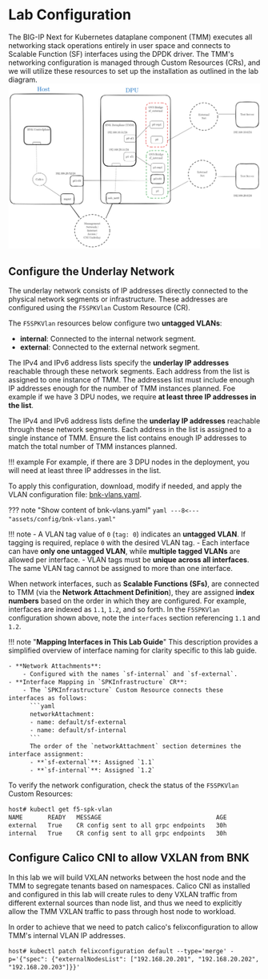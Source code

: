 # Lab Configuration

The BIG-IP Next for Kubernetes dataplane component (TMM) executes all networking stack operations entirely in user space and connects to Scalable Function (SF) interfaces using the DPDK driver. The TMM's networking configuration is managed through Custom Resources (CRs), and we will utilize these resources to set up the installation as outlined in the lab diagram.
![BNK on DPU Lab Diagram](assets/images/bnk_lab_diagram.png)

## Configure the Underlay Network

The underlay network consists of IP addresses directly connected to the physical network segments or infrastructure. These addresses are configured using the `F5SPKVlan` Custom Resource (CR).

The `F5SPKVlan` resources below configure two **untagged VLANs**:
- **internal**: Connected to the internal network segment.
- **external**: Connected to the external network segment.

The IPv4 and IPv6 address lists specify the **underlay IP addresses** reachable through these network segments. Each address from the list is assigned to one instance of TMM. The addresses list must include enough IP addresses enough for the number of TMM instances planned. Foe example if we have 3 DPU nodes, we require **at least three IP addresses in the list**.

The IPv4 and IPv6 address lists define the **underlay IP addresses** reachable through these network segments. Each address in the list is assigned to a single instance of TMM. Ensure the list contains enough IP addresses to match the total number of TMM instances planned.

!!! example
    For example, if there are 3 DPU nodes in the deployment, you will need at least three IP addresses in the list.


To apply this configuration, download, modify if needed, and apply the VLAN configuration file: [bnk-vlans.yaml](assets/config/bnk-vlans.yaml).

??? note "Show content of bnk-vlans.yaml"
    ```yaml
    ---8<--- "assets/config/bnk-vlans.yaml"
    ```

!!! note
    - A VLAN tag value of `0` (`tag: 0`) indicates an **untagged VLAN**. If tagging is required, replace `0` with the desired VLAN tag.
    - Each interface can have **only one untagged VLAN**, while **multiple tagged VLANs** are allowed per interface.
    - VLAN tags must be **unique across all interfaces**. The same VLAN tag cannot be assigned to more than one interface.

When network interfaces, such as **Scalable Functions (SFs)**, are connected to TMM (via the **Network Attachment Definition**), they are assigned **index numbers** based on the order in which they are configured. For example, interfaces are indexed as `1.1`, `1.2`, and so forth. In the `F5SPKVlan` configuration shown above, note the `interfaces` section referencing `1.1` and `1.2`.

!!! note "**Mapping Interfaces in This Lab Guide**"
    This description provides a simplified overview of interface naming for clarity specific to this lab guide.

    - **Network Attachments**:
        - Configured with the names `sf-internal` and `sf-external`.
    - **Interface Mapping in `SPKInfrastructure` CR**:
        - The `SPKInfrastructure` Custom Resource connects these interfaces as follows:
          ```yaml
          networkAttachment:
          - name: default/sf-external
          - name: default/sf-internal
          ```
          The order of the `networkAttachment` section determines the interface assignment:
          - **`sf-external`**: Assigned `1.1`
          - **`sf-internal`**: Assigned `1.2`

To verify the network configuration, check the status of the `F5SPKVlan` Custom Resources:

```console
host# kubectl get f5-spk-vlan
NAME       READY   MESSAGE                                AGE
external   True    CR config sent to all grpc endpoints   30h
internal   True    CR config sent to all grpc endpoints   30h
```

## Configure Calico CNI to allow VXLAN from BNK

In this lab we will build VXLAN networks between the host node and the TMM to segregate tenants based on namespaces. Calico CNI as installed and configured in this lab will create rules to deny VXLAN traffic from different external sources than node list, and thus we need to explicitly allow the TMM VXLAN traffic to pass through host node to workload.

In order to achieve that we need to patch calico's felixconfiguration to allow TMM's internal VLAN IP addresses.

```console
host# kubectl patch felixconfiguration default --type='merge' -p='{"spec": {"externalNodesList": ["192.168.20.201", "192.168.20.202", "192.168.20.203"]}}'
```
